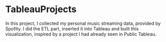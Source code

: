 # TableauProjects

In this project, I collected my personal music streaming data, provided by Spofity. I did the ETL part, inserted it into Tableau and built this visualization, inspired by a project I had already seen in Public Tableau.
